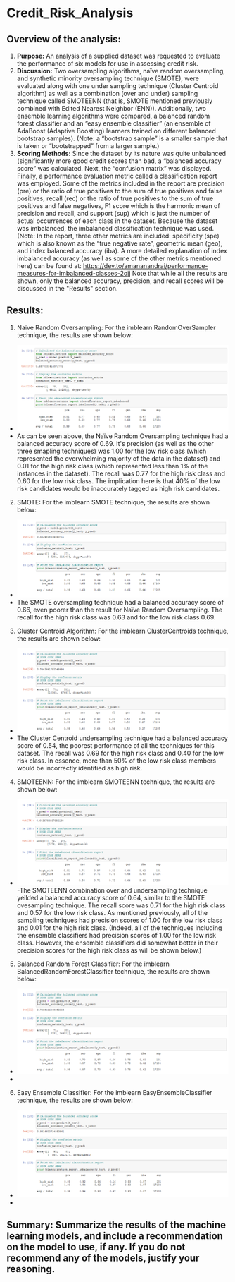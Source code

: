 # Credit_Risk_Analysis
##	Overview of the analysis: 
1.	**Purpose:** An analysis of a supplied dataset was requested to evaluate the performance of six models for use in assessing credit risk. 
2.	**Discussion:** Two oversampling algorithms, naïve random oversampling, and synthetic minority oversampling technique (SMOTE), were evaluated along with one under sampling technique (Cluster Centroid algorithm) as well as a combination (over and under) sampling technique called SMOTEENN (that is, SMOTE mentioned previously combined with Edited Nearest Neighbor (ENN)).  Additionally, two ensemble learning algorithms were compared, a balanced random forest classifier and an “easy ensemble classifier” (an ensemble of AdaBoost (Adaptive Boosting) learners trained on different balanced bootstrap samples). (Note: a “bootstrap sample” is a smaller sample that is taken or “bootstrapped” from a larger sample.)
3.	**Scoring Methods:** Since the dataset by its nature was quite unbalanced (significantly more good credit scores than bad, a “balanced accuracy score” was calculated. Next, the “confusion matrix” was displayed.  Finally, a performance evaluation metric called a classification report was employed. Some of the metrics included in the report are precision (pre) or the ratio of true positives to the sum of true positives and false positives, recall (rec) or the ratio of true positives to the sum of true positives and false negatives, F1 score which is the harmonic mean of precision and recall, and support (sup) which is just the number of actual occurrences of each class in the dataset.   Because the dataset was imbalanced, the imbalanced classification technique was used.  (Note: In the report, three other metrics are included: specificity (spe) which is also known as the “true negative rate”, geometric mean (geo), and index balanced accuracy (iba).  A more detailed explanation of index imbalanced accuracy (as well as some of the other metrics mentioned here) can be found at: https://dev.to/amananandrai/performance-measures-for-imbalanced-classes-2ojj
Note that while all the results are shown, only the balanced accuracy, precision, and recall scores will be discussed in the "Results" section. 	
##	Results: 
1.	Naïve Random Oversampling:  For the imblearn RandomOverSampler technique, the results are shown below:
 -	![Naïve Random Oversampling Results](images/Naive_Random_Oversampling_results.png)
 -	As can be seen above, the Naïve Random Oversampling technique had a balanced accuracy score of 0.69. It's precision (as well as the other three smapling techniques) was 1.00 for the low risk class (which represented the overwhelming majority of the data in the dataset) and 0.01 for the high risk class (which represented less than 1% of the instances in the dataset).  The recall was 0.77 for the high risk class and 0.60 for the low risk class.  The implication here is that 40% of the low risk candidates would be inaccurately tagged as high risk candidates.
2.	SMOTE:  For the imblearn SMOTE technique, the results are shown below:
 -	![SMOTE Oversampling Results](images/SMOTE_Oversampling_results.png)
 -	The SMOTE oversampling technique had a balanced accuracy score of 0.66, even poorer than the result for Naïve Random Oversampling. The recall for the high risk class was 0.63 and for the low risk class 0.69. 
3.	Cluster Centroid Algorithm:  For the imblearn ClusterCentroids technique, the results are shown below:
 -	![Cluster Centroid Undersampling Results](images/ClusterCentroid_Undersampling_results.png)
 -	The Cluster Centroid undersampling technique had a balanced accuracy score of 0.54, the poorest performance of all the techniques for this dataset. The recall was 0.69 for the high risk class and 0.40 for the low risk class.  In essence, more than 50% of the low risk class members would be incorrectly identified as high risk.
4.	SMOTEENN:   For the imblearn SMOTEENN technique, the results are shown below:
 -	![SMOTEENN Combination Over and Under Sampling Results](images/SMOTEEN_Combination_Over_and_Under_Sampling_results.png)
 -The SMOTEENN	combination over and undersampling technique yeilded a balanced accuracy score of 0.64, similar to the SMOTE ovesampling technique. The recall score was 0.71 for the high risk class and 0.57 for the low risk class. As mentioned previously, all of the sampling techniques had precision scores of 1.00 for the low risk class and 0.01 for the high risk class. (Indeed, all of the techniques including the ensemble classifiers had precision scores of 1.00 for the low risk class. However, the ensemble classifiers did somewhat better in their precision scores for the high risk class as will be shown below.)
5.	Balanced Random Forest Classifier:   For the imblearn BalancedRandomForestClassifier technique, the results are shown below:
 -	![Balanced Random Forest Classifier Results](images/Balanced_Random_Forest_Classifier_results.png)
 -	
6.	Easy Ensemble Classifier:  For the imblearn EasyEnsembleClassifier technique, the results are shown below:
 -	![Easy Ensemble AdaBoost Classifier Results](images/Easy_Ensemble_AdaBoost_Classifier_results.png)
 -	
##	Summary: Summarize the results of the machine learning models, and include a recommendation on the model to use, if any.  If you do not recommend any of the models, justify your reasoning. 
